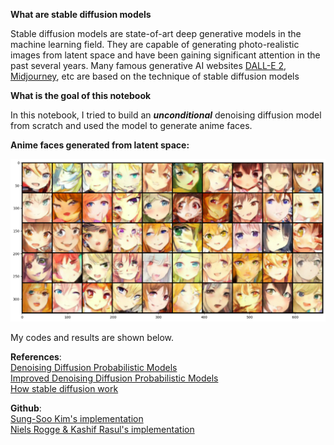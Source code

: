 **What are stable diffusion models**  

Stable diffusion models are state-of-art deep generative models in the machine learning field. They are capable of generating photo-realistic images from latent space and have been gaining significant attention in the past several years. Many famous generative AI websites [DALL-E 2](https://openai.com/dall-e-2), [Midjourney](https://www.midjourney.com/home/?callbackUrl=%2Fapp%2F), etc are based on the technique of stable diffusion models 


**What is the goal of this notebook**  
  
In this notebook, I tried to build an ***unconditional*** denoising diffusion model from scratch and used the model to generate anime faces.    


**Anime faces generated from latent space:**
  
![image.png](anime_faces.png)

  
My codes and results are shown below. 
  

**References**:  
[Denoising Diffusion Probabilistic Models](https://arxiv.org/abs/2006.11239)  
[Improved Denoising Diffusion Probabilistic Models](https://arxiv.org/abs/2102.09672?ref=assemblyai.com)  
[How stable diffusion work](https://stable-diffusion-art.com/how-stable-diffusion-work/#:~:text=Stable%20Diffusion%20is%20a%20latent,why%20it's%20a%20lot%20faster)  

**Github**:  
[Sung-Soo Kim's implementation](https://colab.research.google.com/drive/1sjy9odlSSy0RBVgMTgP7s99NXsqglsUL?usp=sharing)  
[Niels Rogge & Kashif Rasul's implementation](https://colab.research.google.com/github/huggingface/notebooks/blob/main/examples/annotated_diffusion.ipynb#scrollTo=3a159023)
